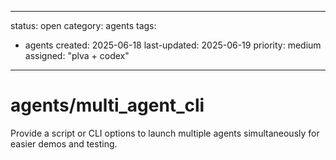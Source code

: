 ---
status: open
category: agents
tags:
  - agents
created: 2025-06-18
last-updated: 2025-06-19
priority: medium
assigned: "plva + codex"
------------------------

# agents/multi_agent_cli

Provide a script or CLI options to launch multiple agents simultaneously for easier demos and testing.
